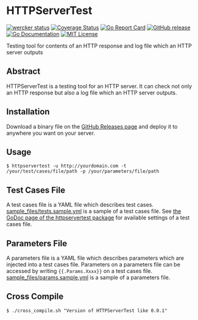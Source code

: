 # HTTPServerTest

[![wercker status](https://app.wercker.com/status/b1dbcf82a529081e8f1e79c89c1d7563/s/master "wercker status")](https://app.wercker.com/project/byKey/b1dbcf82a529081e8f1e79c89c1d7563)
[![Coverage Status](https://coveralls.io/repos/github/keijiyoshida/httpservertest/badge.svg)](https://coveralls.io/github/keijiyoshida/httpservertest)
[![Go Report Card](https://goreportcard.com/badge/github.com/keijiyoshida/httpservertest)](https://goreportcard.com/report/github.com/keijiyoshida/httpservertest)
[![GitHub release](https://img.shields.io/github/release/keijiyoshida/httpservertest.svg?style=flat)](https://github.com/keijiyoshida/httpservertest/releases)
[![Go Documentation](http://img.shields.io/badge/go-documentation-blue.svg?style=flat)](https://godoc.org/github.com/keijiyoshida/httpservertest/httpservertest)
[![MIT License](http://img.shields.io/badge/license-MIT-blue.svg?style=flat)](https://github.com/keijiyoshida/httpservertest/blob/master/LICENSE)

Testing tool for contents of an HTTP response and log file which an HTTP server outputs

## Abstract

HTTPServerTest is a testing tool for an HTTP server. It can check not only an HTTP response but also a log file which an HTTP server outputs.

## Installation

Download a binary file on the [GitHub Releases page](https://github.com/keijiyoshida/httpservertest/releases) and deploy it to anywhere you want on your server.

## Usage

```shell
$ httpservertest -u http://yourdomain.com -t /your/test/cases/file/path -p /your/parameters/file/path
```

## Test Cases File

A test cases file is a YAML file which describes test cases. [sample_files/tests.sample.yml](https://github.com/keijiyoshida/httpservertest/blob/master/sample_files/tests.sample.yml) is a sample of a test cases file. See [the GoDoc page of the httpservertest package](https://godoc.org/github.com/keijiyoshida/httpservertest/httpservertest) for available settings of a test cases file.

## Parameters File

A parameters file is a YAML file which describes parameters which are injected into a test cases file. Parameters on a parameters file can be accessed by writing `{{.Params.Xxxx}}` on a test cases file. [sample_files/params.sample.yml](https://github.com/keijiyoshida/httpservertest/blob/master/sample_files/params.sample.yml) is a sample of a parameters file.

## Cross Compile

```shell
$ ./cross_compile.sh "Version of HTTPServerTest like 0.0.1"
```
